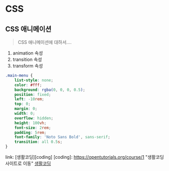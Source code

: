 # CSS
## CSS 애니메이션
> CSS 애니메이션에 대하서....
1. animation 속성
2. transition 속성
3. transform 속성
```css
.main-menu {
    list-style: none;
    color: #fff;
    background: rgba(0, 0, 0, 0.5);
    position: fixed;
    left: -10rem;
    top: 0;
    margin: 0;
    width: 0;
    overflow: hidden;
    height: 100vh;
    font-size: 2rem;
    padding: 5rem;
    font-family: 'Noto Sans Bold', sans-serif;
    transition: all 0.5s;
}
```
link: [생활코딩][coding]
[coding]: https://opentutorials.org/course/1 "생활코딩 사이트로 이동"
[생활코딩](https://opentutorials.org/course/1)
